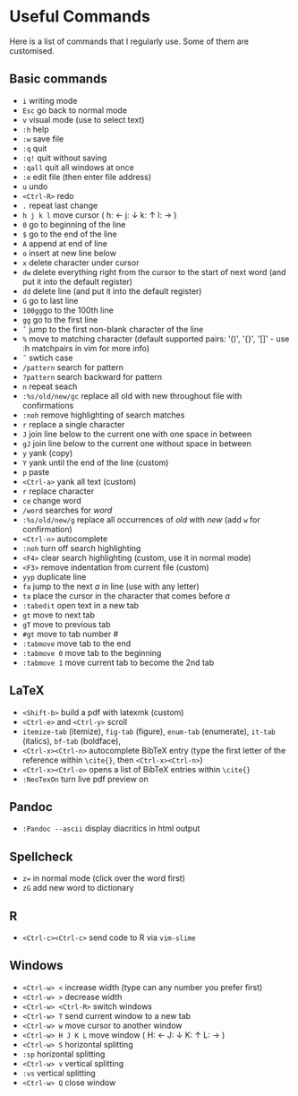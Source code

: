 # Useful Commands

Here is a list of commands that I regularly use. Some of them are customised. 

## Basic commands

* `i` writing mode
* `Esc` go back to normal mode 
* `v` visual mode (use to select text)
* `:h` help
* `:w` save file
* `:q` quit
* `:q!` quit without saving
* `:qall` quit all windows at once
* `:e` edit file (then enter file address)
* `u` undo
* `<Ctrl-R>` redo
* `.` repeat last change
* `h j k l` move cursor ( h: ←  j: ↓  k: ↑  l: → )
* `0` go to beginning of the line
* `$` go to the end of the line
* `A` append at end of line
* `o` insert at new line below
* `x` delete character under cursor
* `dw` delete everything right from the cursor to the start of next word (and put it into the default register)
* `dd` delete line (and put it into the default register)
* `G` go to last line
* `100gg`go to the 100th line
* `gg` go to the first line
* `ˆ` jump to the first non-blank character of the line
* `%` move to matching character (default supported pairs: '()', '{}', '[]' - use :h matchpairs in vim for more info)
* `˜` swtich case
* `/pattern` search for pattern
* `?pattern` search backward for pattern
* `n` repeat seach
* `:%s/old/new/gc` replace all old with new throughout file with confirmations
* `:noh` remove highlighting of search matches
* `r` replace a single character
* `J` join line below to the current one with one space in between
* `gJ` join line below to the current one without space in between
* `y` yank (copy)
* `Y` yank until the end of the line (custom)
* `p` paste
* `<Ctrl-a>` yank all text (custom)
* `r` replace character
* `ce` change word
* `/word` searches for _word_
* `:%s/old/new/g` replace all occurrences of _old_ with _new_ (add `w` for confirmation) 
* `<Ctrl-n>` autocomplete
* `:noh` turn off search highlighting 
* `<F4>` clear search highlighting (custom, use it in normal mode)
* `<F3>` remove indentation from current file (custom)
* `yyp` duplicate line
* `fa` jump to the next _a_ in line (use with any letter)
* `ta` place the cursor in the character that comes before _a_
* `:tabedit` open text in a new tab
* `gt` move to next tab
* `gT` move to previous tab
* `#gt` move to tab number #
* `:tabmove` move tab to the end
* `:tabmove 0` move tab to the beginning
* `:tabmove 1` move current tab to become the 2nd tab

## LaTeX

* `<Shift-b>` build a pdf with latexmk (custom)
* `<Ctrl-e>` and `<Ctrl-y>` scroll
* `itemize-tab` (itemize), `fig-tab` (figure), `enum-tab` (enumerate), `it-tab` (italics), `bf-tab` (boldface), 
* `<Ctrl-x><Ctrl-n>` autocomplete BibTeX entry (type the first letter of the reference within `\cite{}`, then `<Ctrl-x><Ctrl-n>`)
* `<Ctrl-x><Ctrl-o>` opens a list of BibTeX entries within `\cite{}`
* `:NeoTexOn` turn live pdf preview on

## Pandoc

* `:Pandoc --ascii` display diacritics in html output

## Spellcheck 

* `z=` in normal mode (click over the word first)
* `zG` add new word to dictionary

## R

* `<Ctrl-c><Ctrl-c>` send code to R via `vim-slime`

## Windows

* `<Ctrl-w> <` increase width (type can any number you prefer first)
* `<Ctrl-w> >` decrease width
* `<Ctrl-w> <Ctrl-R>` switch windows
* `<Ctrl-w> T` send current window to a new tab
* `<Ctrl-w> w` move cursor to another window
* `<Ctrl-w> H J K L` move window ( H: ←  J: ↓  K: ↑  L: → )
* `<Ctrl-w> S` horizontal splitting
* `:sp` horizontal splitting
* `<Ctrl-w> v` vertical splitting
* `:vs` vertical splitting
* `<Ctrl-w> Q` close window

